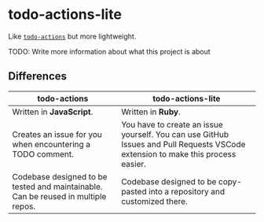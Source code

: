 # todo-actions-lite

Like [`todo-actions`](https://github.com/dtinth/todo-actions) but more lightweight.

TODO: Write more information about what this project is about

## Differences

| todo-actions | todo-actions-lite |
| ------------ | ----------------- |
| Written in **JavaScript**. | Written in **Ruby**. |
| Creates an issue for you when encountering a TODO comment. | You have to create an issue yourself. You can use GitHub Issues and Pull Requests VSCode extension to make this process easier. |
| Codebase designed to be tested and maintainable. Can be reused in multiple repos. | Codebase designed to be copy-pasted into a repository and customized there. |
